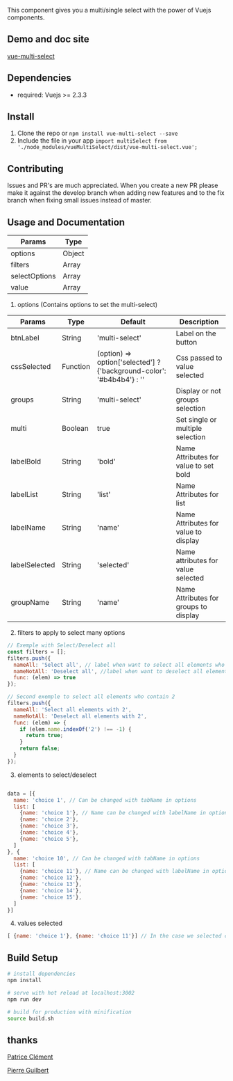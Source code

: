 This component gives you a multi/single select with the power of Vuejs components.

## Demo and doc site
[vue-multi-select](http://vue-multi-select.tuturu.io)

## Dependencies
- required: Vuejs >= 2.3.3

## Install
1. Clone the repo or `npm install vue-multi-select --save`
2. Include the file in your app
  `import multiSelect from './node_modules/vueMultiSelect/dist/vue-multi-select.vue';`

## Contributing
Issues and PR's are much appreciated.
When you create a new PR please make it against the develop branch when adding new features and to the fix branch when fixing small issues instead of master.

## Usage and Documentation
| Params        | Type        |
| ------------- | ----------- |
| options       | Object      |
| filters       | Array       |
| selectOptions | Array       |
| value         | Array       |

1. options (Contains options to set the multi-select)

| Params        | Type     | Default                                                                 | Description                           |
| ------------- | -------- | ----------------------------------------------------------------------- | ------------------------------------- |
| btnLabel      | String   | 'multi-select'                                                          | Label on the button	                 |
| cssSelected   | Function | (option) =>  option['selected'] ? {'background-color': '#b4b4b4'} : ''  | Css passed to value selected          |
| groups        | String   | 'multi-select'                                                          | Display or not groups selection       |
| multi         | Boolean  | true                                                                    | Set single or multiple selection      |
| labelBold     | String   | 'bold'                                                                  | Name Attributes for value to set bold |
| labelList     | String   | 'list'                                                                  | Name Attributes for list              |
| labelName     | String   | 'name'                                                                  | Name Attributes for value to display  |
| labelSelected | String   | 'selected'                                                              | Name attributes for value selected    |
| groupName     | String   | 'name'                                                                  | Name Attributes for groups to display |

2. filters to apply to select many options
```javascript
// Exemple with Select/Deselect all
const filters = [];
filters.push({
  nameAll: 'Select all', // label when want to select all elements who answer yes to the function
  nameNotAll: 'Deselect all', //label when want to deselect all elements who answer yes to the function
  func: (elem) => true
});

// Second exemple to select all elements who contain 2
filters.push({
  nameAll: 'Select all elements with 2',
  nameNotAll: 'Deselect all elements with 2',
  func: (elem) => {
    if (elem.name.indexOf('2') !== -1) {
      return true;
    }
    return false;
  }
});
```

3. elements to select/deselect
``` javascript

data = [{
  name: 'choice 1', // Can be changed with tabName in options
  list: [
    {name: 'choice 1'}, // Name can be changed with labelName in options
    {name: 'choice 2'},
    {name: 'choice 3'},
    {name: 'choice 4'},
    {name: 'choice 5'},
  ]
}, {
  name: 'choice 10', // Can be changed with tabName in options
  list: [
    {name: 'choice 11'}, // Name can be changed with labelName in options
    {name: 'choice 12'},
    {name: 'choice 13'},
    {name: 'choice 14'},
    {name: 'choice 15'},
  ]
}]

```

4. values selected
``` javascript
[ {name: 'choice 1'}, {name: 'choice 11'}] // In the case we selected choice 1 and choice 11
```

## Build Setup

``` bash
# install dependencies
npm install

# serve with hot reload at localhost:3002
npm run dev

# build for production with minification
source build.sh
```

## thanks

[Patrice Clément](https://github.com/monsieurp)

[Pierre Guilbert](https://github.com/guilbep)
